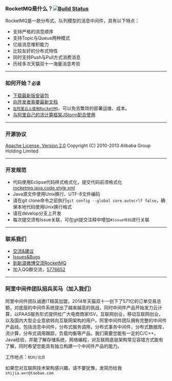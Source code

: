 ### RocketMQ是什么？[![Build Status](https://travis-ci.org/alibaba/RocketMQ.svg?branch=develop)](https://travis-ci.org/alibaba/RocketMQ)
RocketMQ是一款分布式、队列模型的消息中间件，具有以下特点：

* 支持严格的消息顺序
* 支持Topic与Queue两种模式
* 亿级消息堆积能力
* 比较友好的分布式特性
* 同时支持Push与Pull方式消费消息
* 历经多次天猫双十一海量消息考验

----------

### 如何开始？`必读`
* [下载最新版安装包](https://github.com/alibaba/RocketMQ/releases)
* [向开发者索要最新文档](https://github.com/alibaba/RocketMQ/issues/1)
* [`在阿里云上使用RocketMQ`](http://www.aliyun.com/product/ons)，可以免去繁琐的部署运维、成本。
* [与阿里自己的流计算框架JStorm配合使用](https://github.com/alibaba/jstorm)


----------

### 开源协议
[Apache License, Version 2.0](http://www.apache.org/licenses/LICENSE-2.0.html) Copyright (C) 2010-2013 Alibaba Group Holding Limited

----------

### 开发规范
* 代码使用Eclipse代码样式格式化，提交代码前须格式化[rocketmq.java.code.style.xml](https://github.com/alibaba/RocketMQ/blob/master/docs/rocketmq.java.code.style.xml)
* Java源文件使用Unix换行、UTF-8文件编码
* 请在git clone命令之前执行`git config --global core.autocrlf false`，确保本地代码使用Unix换行格式
* 请在develop分支上开发
* 每次提交须有Issue关联，可在git提交注释中增加`#issue号码`进行关联

----------

### 联系我们
* [交流&建议](https://groups.google.com/forum/?hl=en#!forum/rocketmq)
* [Issues&Bugs](https://github.com/alibaba/RocketMQ/issues/new)
* [到新浪微博交流RocketMQ](http://q.weibo.com/1628465)
* 加入QQ群交流，[5776652](http://url.cn/Knxm0o)

----------

### 阿里中间件团队招兵买马（加入我们）

阿里中间件团队诚邀IT精英加盟，2014年天猫双十一创下了571亿的订单交易总额，对底层的中间件系统提出了越来越高的挑战，同时中间件产品开始发力云计算，以PAAS服务形式提供给广大电商商家ISV，互联网创业，移动互联网创业，以及国内大型企业意欲转向互联网架构的用户。阿里中间件团队拥有完整的中间件产品线，包括消息中间件，分布式服务调用，分布式事务中间件，分布式数据库，流计算，分布式调用跟踪，负载均衡等产品。我们需要您能有一定的C/C++，Java经验，并能了解存储系统，网络编程，对互联网底层架构常见容错方式能有了解，同时希望您能具有独立构建一个中间件产品的能力。

工作地点：`杭州/北京`

如果您对互联网技术架构感兴趣，请不要犹豫，发简历给我 `shijia.wxr@taobao.com`


